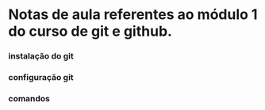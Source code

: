 # Notas de aula referentes ao módulo 1 do curso de git e github.

### instalação do git

### configuração git


### comandos

